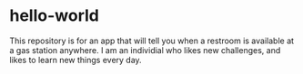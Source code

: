 # hello-world
This repository is for an app that will tell you when a restroom is available at a gas station anywhere.
I am an individial who likes new challenges, and likes to learn new things every day.
